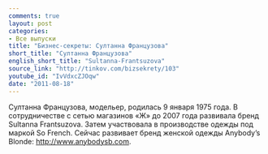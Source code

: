 ```yaml
---
comments: true
layout: post
categories:
- Все выпуски
title: "Бизнес-секреты: Султанна Французова"
short_title: "Султанна Французова"
english_short_title: "Sultanna-Frantsuzova"
source_link: "http://tinkov.com/bizsekrety/103"
youtube_id: "IvVdxcZJOqw"
date: "2011-08-18"
---
```

Султанна  Французова, модельер, родилась 9 января 1975 года. В сотрудничестве с сетью магазинов «Ж» до 2007 года развивала бренд Sultanna Frantsuzova. Затем участвовала в производстве одежды под маркой So French. Сейчас развивает бренд женской одежды Anybody’s Blonde: http://www.anybodysb.com.
